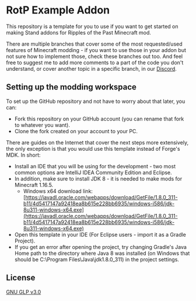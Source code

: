 # RotP Example Addon

This repository is a template for you to use if you want to get started on making Stand addons for Ripples of the Past Minecraft mod.

There are multiple branches that cover some of the most requested/used features of Minecraft modding - if you want to use those in your addon but not sure how to implement those, check these branches out too. And feel free to suggest me to add more comments to a part of the code you don't understand, or cover another topic in a specific branch, in our [Discord](https://discord.gg/4GcjnMnXP4).

## Setting up the modding workspace

To set up the GitHub repository and not have to worry about that later, you can:
- Fork this repository on your GitHub account (you can rename that fork to whatever you want).
- Clone the fork created on your account to your PC.

There are guides on the Internet that cover the next steps more extensively, the only exception is that you would use this template instead of Forge's MDK. In short:
- Install an IDE that you will be using for the development - two most common options are IntelliJ IDEA Community Edition and Eclipse.
- In addition, make sure to install JDK 8 - it is needed to make mods for Minecraft 1.16.5. 
    - Windows x64 download link: [https://javadl.oracle.com/webapps/download/GetFile/1.8.0_311-b11/4d5417147a92418ea8b615e228bb6935/windows-i586/jdk-8u311-windows-x64.exe](https://javadl.oracle.com/webapps/download/GetFile/1.8.0_311-b11/4d5417147a92418ea8b615e228bb6935/windows-i586/jdk-8u311-windows-x64.exe)
- Open this template in your IDE (For Eclipse users - import it as a Gradle Project).
- If you get an error after opening the project, try changing Gradle's Java Home path to the directory where Java 8 was installed (on Windows that should be C:\Program Files\Java\jdk1.8.0_311) in the project settings.

## License

[GNU GLP v3.0](https://choosealicense.com/licenses/gpl-3.0/) 